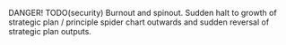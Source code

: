 DANGER! TODO(security) Burnout and spinout. Sudden halt to growth of strategic plan / principle spider chart outwards and sudden reversal of strategic plan outputs.